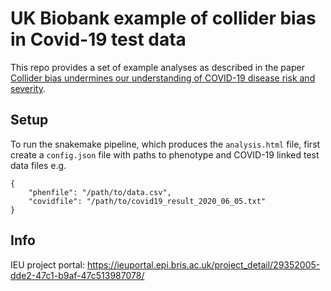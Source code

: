 # UK Biobank example of collider bias in Covid-19 test data

This repo provides a set of example analyses as described in the paper [Collider bias undermines our understanding of COVID-19 disease risk and severity](https://www.medrxiv.org/content/10.1101/2020.05.04.20090506v3).

## Setup

To run the snakemake pipeline, which produces the `analysis.html` file, first create a `config.json` file with paths to phenotype and COVID-19 linked test data files e.g.

```
{
    "phenfile": "/path/to/data.csv",
    "covidfile": "/path/to/covid19_result_2020_06_05.txt"
}
```


## Info

IEU project portal: https://ieuportal.epi.bris.ac.uk/project_detail/29352005-dde2-47c1-b9af-47c513987078/
